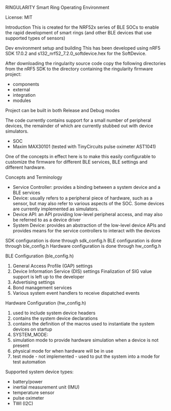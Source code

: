 RINGULARITY
Smart Ring Operating Environment

License: MIT

Introduction
This is created for the NRF52x series of BLE SOCs to enable the rapid development of smart rings (and other BLE devices that use supported types of sensors)

Dev environment setup and building
This has been developed using nRF5 SDK 17.0.2 and s132_nrf52_7.2.0_softdevice.hex for the SoftDevice.

After downloading the ringularity source code copy the following directories from the nRF5 SDK to the directory containing the ringularity firmware project:
* components
* external
* integration
* modules

Project can be built in both Release and Debug modes

The code currently contains support for a small number of peripheral devices, the remainder of which are currently stubbed out with device simulators.
* SOC
* Maxim MAX30101 (tested with TinyCircuits pulse oximeter AST1041)

One of the concepts in effect here is to make this easily configurable to customize the firmware for different BLE services, BLE settings and different hardware.

Concepts and Terminology
* Service Controller: provides a binding between a system device and a BLE services
* Device: usually refers to a peripheral piece of hardware, such as a sensor, but may also refer to various aspects of the SOC.  Some devices are currently implemented as simulators.
* Device API: an API providing low-level peripheral access, and may also be referred to as a device driver
* System Device: provides an abstraction of the low-level device APIs and provides means for the service controllers to interact with the devices

SDK configuration is done through sdk_config.h
BLE configuration is done through ble_config.h
Hardware configuration is done through hw_config.h

BLE Configuration (ble_config.h)
1) General Access Profile (GAP) settings
2) Device Information Service (DIS) settings
Finalization of SIG value support is left up to the developer
3) Advertising settings
4) Bond management services
5) Various system event handlers to receive dispatched events

Hardware Configuration (hw_config.h)
1) used to include system device headers
2) contains the system device declarations
3) contains the definition of the macros used to instantiate the system devices on startup
4) SYSTEM_MODE: 
  1) simulation mode to provide hardware simulation when a device is not present
  2) physical mode for when hardware will be in use
  3) test mode - not implemented - used to put the system into a mode for test automation
  
Supported system device types:
* battery/power
* inertial measurement unit (IMU)
* temperature sensor
* pulse oximeter
* TWI (I2C)